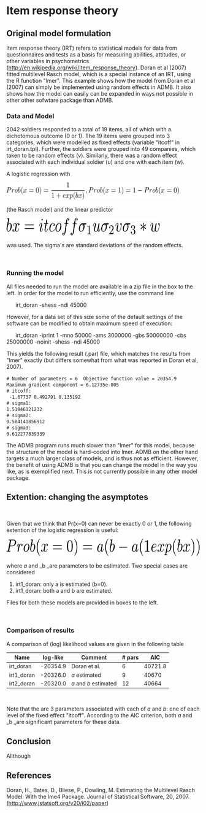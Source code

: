 #  Item response theory

## Original model formulation
Item response theory (IRT) refers to statistical models for data from questionnaires and tests as a basis for measuring abilities, attitudes, or other variables in psychometrics (http://en.wikipedia.org/wiki/Item_response_theory). Doran et al (2007) fitted multilevel Rasch model, which is a special instance of an IRT, using the R function "lmer". This example shows how the model from Doran et al (2007) can simply be implemented using random effects in ADMB. It also shows how the model can easily can be expanded in ways not possible in other other sofwtare package than ADMB. 

  

### Data and Model  

2042 soldiers responded to a total of 19 items, all of which with a dichotomous outcome (0 or 1). The 19 items were grouped into 3 categories, which were modelled as fixed effects (variable "itcoff" in irt_doran.tpl). Further, the soldiers were grouped into 49 companies, which taken to be random effects (v). Similarly, there was a random effect associated with each individual soldier (u) and one with each item (w).
  
A logistic regression with

<img src="./probx.png" alt="probx" width="450" height="45">

(the Rasch model) and the linear predictor

<img src="./bx.png" alt="bx" width="400" height="45">

was used. The sigma's are standard deviations of the random effects.

 

### Running the model  

All files needed to run the model are available in a zip file in the box to the left. In order for the model to run efficiently, use the command line

      irt_doran -shess -ndi 45000

However, for a data set of this size some of the default settings of the software can be modified to obtain maximum speed of execution:

      irt_doran -iprint 1 -mno 50000 -ams 3000000 -gbs 50000000 -cbs 25000000 -noinit -shess -ndi 45000

This yields the following result (.par) file, which matches the results from "lmer" exactly (but differs somewhat from what was reported in Doran et al, 2007). 

    # Number of parameters = 6  Objective function value = 20354.9  Maximum gradient component = 6.12735e-005
    # itcoff:
     -1.67737 0.492791 0.135192
    # sigma1:
    1.51846121232
    # sigma2:
    0.504141856912
    # sigma3:
    0.612277839339

The ADMB program runs much slower than "lmer" for this model, because the structure of the model is hard-coded into lmer. ADMB on the other hand targets a much larger class of models, and is thus not as efficient. However, the benefit of using ADMB is that you can change the model in the way you like, as is exemplified next. This is not currently possible in any other model package.

## Extention: changing the asymptotes  

 

Given that we think that Pr(x=0) can never be exactly 0 or 1, the following extention of the logistic regression is useful: 

<img src="./probx2.png" alt="probx" width="550" height="45">

where _a_ and _b _are parameters to be estimated. Two special cases are considered

1. irt1_doran: only a is estimated (b=0).
2. irt1_doran: both a and b are estimated.

Files for both these models are provided in boxes to the left.

 

### Comparison of results

A comparison of (log) likelihood values are given in the following table

| Name       | log-like | Comment               | # pars | AIC     |
| ---------- | -------- | --------------------- | ------ | ------- |
| irt_doran  | -20354.9 | Doran et al.          | 6      | 40721.8 |
| irt1_doran | -20326.0 | _a_ estimated         | 9      | 40670   |
| irt2_doran | -20320.0 | _a_ and _b_ estimated | 12     | 40664   |

 

Note that the are 3 parameters associated with each of _a_ and _b_: one of each level of the fixed effect "itcoff". According to the AIC criterion, both _a_ and _b _are significant parameters for these data.

###

## Conclusion  

Allthough 

## References  
Doran, H., Bates, D., Bliese, P., Dowling, M. Estimating the Multilevel Rasch Model: With the lme4 Package. Journal of Statistical Software, 20, 2007. (http://www.jstatsoft.org/v20/i02/paper)

